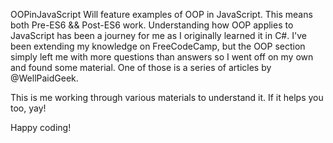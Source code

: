 OOPinJavaScript
Will feature examples of OOP in JavaScript. This means both Pre-ES6 && Post-ES6 work.
Understanding how OOP applies to JavaScript has been a journey for me as I originally
learned it in C#. I've been extending my knowledge on FreeCodeCamp, but the OOP
section simply left me with more questions than answers so I went off on my own
and found some material. One of those is a series of articles by @WellPaidGeek.

This is me working through various materials to understand it. If it helps you too, yay!

Happy coding!